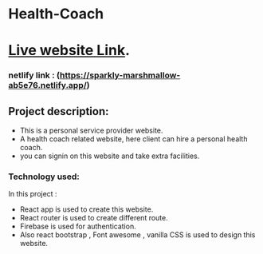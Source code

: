 # Health-Coach

# [Live website Link](https://service-provider-d0ad4.web.app/).
### netlify link : (https://sparkly-marshmallow-ab5e76.netlify.app/)

## Project description:
* This is a personal service provider website.
* A health coach related website, here client can hire a personal health coach.
* you can signin on this website and take extra facilities.
### Technology used:

In this project :
* React app is used to create this website.
* React router is used to create different route.
* Firebase is used for authentication.
* Also react bootstrap , Font awesome , vanilla CSS is used to design this website.

